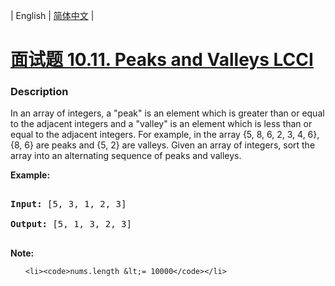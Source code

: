 | English | [简体中文](README.md) |

# [面试题 10.11. Peaks and Valleys LCCI](https://leetcode-cn.com/problems/peaks-and-valleys-lcci)
 ### Description
<p>In an array of integers, a &quot;peak&quot; is an element which is greater than or equal to the adjacent integers and a &quot;valley&quot; is an element which is less than or equal to the adjacent inte&shy;gers. For example, in the array {5, 8, 6, 2, 3, 4, 6}, {8, 6} are peaks and {5, 2} are valleys. Given an array of integers, sort the array into an alternating sequence of peaks and valleys.</p>

<p><strong>Example:</strong></p>

<pre>
<strong>Input: </strong>[5, 3, 1, 2, 3]
<strong>Output:</strong>&nbsp;[5, 1, 3, 2, 3]
</pre>

<p><strong>Note: </strong></p>

<ul>
	<li><code>nums.length &lt;= 10000</code></li>
</ul>
